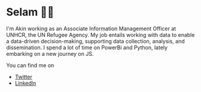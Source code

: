 # Selam 👋🏼
I'm Akin working as an Associate Information Management Officer at UNHCR, the UN Refugee Agency. My job entails working with data to enable a data-driven decision-making, supporting data collection, analysis, and dissemination. I spend a lot of time on PowerBi and Python, lately embarking on a new journey on JS. 

You can find me on

* [Twitter](https://twitter.com/thatakke)
* [LinkedIn](https://www.linkedin.com/in/akinalp-orhan/)
